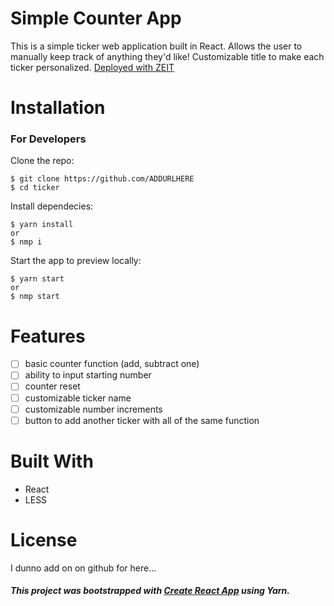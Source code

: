 # Simple Counter App
This is a simple ticker web application built in React. Allows the user to manually keep track of anything they'd like! Customizable title to make each ticker personalized.
[Deployed with ZEIT](https://urlgoeshere.com)

# Installation
### __For Developers__

Clone the repo:

```
$ git clone https://github.com/ADDURLHERE
$ cd ticker
```
Install dependecies:

```
$ yarn install
or 
$ nmp i
```
Start the app to preview locally:
```
$ yarn start
or 
$ nmp start
```

# Features
- [ ] basic counter function (add, subtract one)
- [ ] ability to input starting number
- [ ] counter reset
- [ ] customizable ticker name
- [ ] customizable number increments
- [ ] button to add another ticker with all of the same function

# Built With
- React
- LESS

# License
I dunno add on on github for here...

##### This project was bootstrapped with [Create React App](https://github.com/facebook/create-react-app) using Yarn.
